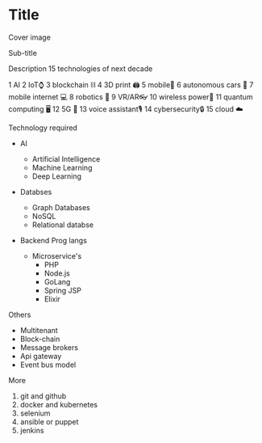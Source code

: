 # Title

Cover image

Sub-title


Description
15 technologies of next decade

1 AI
2 IoT⌚️
3 blockchain ⛓
4 3D print 🖨
5 mobile📱
6 autonomous cars 🚗
7 mobile internet 💻
8 robotics 🤖
9 VR/AR👓
10 wireless power🔋
11 quantum computing 🖥
12 5G 📡
13 voice assistant🎙
14 cybersecurity🔒
15 cloud ☁️




Technology required
- AI
  - Artificial Intelligence
  - Machine Learning
  - Deep Learning 

- Databses
  - Graph Databases
  - NoSQL 
  - Relational databse


- Backend Prog langs
  - Microservice's 
    - PHP
    - Node.js
    - GoLang
    - Spring JSP
    - Elixir


Others
- Multitenant
- Block-chain
- Message brokers 
- Api gateway
- Event bus model



More
1. git and github
2. docker and kubernetes
3. selenium
4. ansible or puppet
5. jenkins
